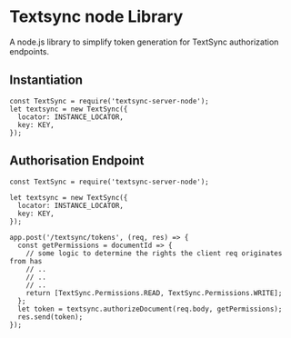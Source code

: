 # Textsync node Library

A node.js library to simplify token generation for TextSync authorization endpoints.

## Instantiation

```
const TextSync = require('textsync-server-node');
let textsync = new TextSync({
  locator: INSTANCE_LOCATOR,
  key: KEY,
});
````

## Authorisation Endpoint

```
const TextSync = require('textsync-server-node');

let textsync = new TextSync({
  locator: INSTANCE_LOCATOR,
  key: KEY,
});

app.post('/textsync/tokens', (req, res) => {
  const getPermissions = documentId => {
    // some logic to determine the rights the client req originates from has
    // ..
    // ..
    // ..
    return [TextSync.Permissions.READ, TextSync.Permissions.WRITE];
  };
  let token = textsync.authorizeDocument(req.body, getPermissions);
  res.send(token);
});
```
